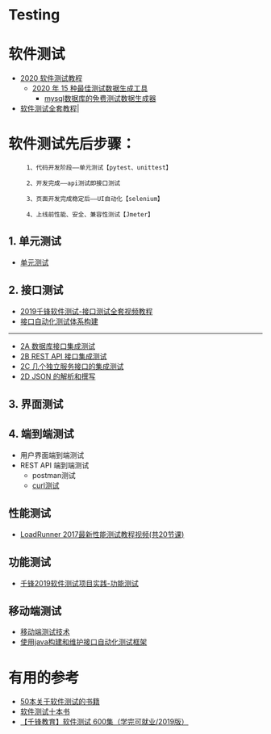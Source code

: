 # Testing


# 软件测试

* [2020 软件测试教程](https://www.kancloud.cn/apachecn/guru99-zh/1953496)
  * [2020 年 15 种最佳测试数据生成工具](https://www.kancloud.cn/apachecn/guru99-zh/1953679) 
    * [mysql数据库的免费测试数据生成器](https://www.coder.work/article/144956)
* [软件测试全套教程](https://www.bilibili.com/video/av69230181/?spm_id_from=333.788.videocard.0)|
 
 
 # 软件测试先后步骤：

         1、代码开发阶段——单元测试【pytest、unittest】

         2、开发完成——api测试即接口测试

         3、页面开发完成稳定后——UI自动化【selenium】

         4、上线前性能、安全、兼容性测试【Jmeter】

## 1. 单元测试
   * [单元测试](https://github.com/stevenli91748/JAVA-Architecture/blob/master/Tools%20and%20Middleware/IntellijIDEA/IDEA%E5%8D%95%E5%85%83%E6%B5%8B%E8%AF%95/README.md)
  
## 2. 接口测试

   * [2019千锋软件测试-接口测试全套视频教程](https://www.bilibili.com/video/av63249355/?spm_id_from=333.788.videocard.6)
   * [接口自动化测试体系构建](https://www.bilibili.com/video/av75749911/?spm_id_from=333.788.videocard.1)
   
---

   * [2A 数据库接口集成测试]()
   * [2B REST API 接口集成测试]()
   * [2C 几个独立服务接口的集成测试]()
   * [2D JSON 的解析和撰写]()

## 3. 界面测试

## 4. 端到端测试
   * 用户界面端到端测试
   * REST API 端到端测试
     * postman测试
     * [curl测试  ](https://www.ruanyifeng.com/blog/2019/09/curl-reference.html)

## 性能测试
* [LoadRunner 2017最新性能测试教程视频(共20节课)](https://www.bilibili.com/video/av13809953?from=search&seid=10195134810312223084)

## 功能测试
* [千锋2019软件测试项目实践-功能测试](https://www.bilibili.com/video/av67717723?from=search&seid=11668544806802974054)


## 移动端测试
* [移动端测试技术](https://www.bilibili.com/video/av56801623?from=search&seid=11530379014800168625)
* [使用java构建和维护接口自动化测试框架](https://www.imooc.com/learn/847)

# 有用的参考

* [50本关于软件测试的书籍](https://blog.csdn.net/weixin_41055728/article/details/79974934)
* [软件测试十本书](https://blog.csdn.net/zhouyulu/article/details/78268631)
* [【千锋教育】软件测试 600集（学完可就业/2019版）](https://www.bilibili.com/video/av69422334?from=search&seid=6827222005976129424)


